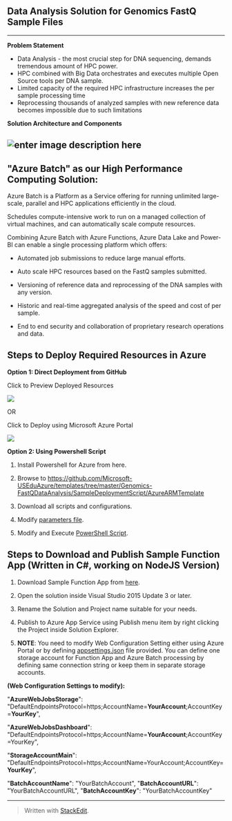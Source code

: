 Data Analysis Solution for Genomics FastQ Sample Files
----------


----------


**Problem Statement**

 - Data Analysis - the most crucial step for DNA sequencing, demands
   tremendous amount of HPC power.
 - HPC combined with Big Data orchestrates and executes multiple Open
   Source tools per DNA sample.
 - Limited capacity of the required HPC infrastructure increases the per
   sample processing time
 - Reprocessing thousands of analyzed samples with new reference data
   becomes impossible due to such limitations

**Solution Architecture and Components**

![enter image description here](https://github.com/Microsoft-USEduAzure/templates/blob/master/Genomics-FastQDataAnalysis/solarch1.png?raw=true)
----------


"Azure Batch" as our High Performance Computing Solution:
---------------------------------------------------------

Azure Batch is a Platform as a Service offering  for running unlimited large-scale, parallel and HPC applications efficiently in the cloud.

Schedules compute-intensive work to run on a managed collection of virtual machines, and can automatically scale compute resources.

Combining Azure Batch with Azure Functions, Azure Data Lake and Power-BI can enable a single processing platform which offers:
   
 - Automated job submissions to reduce large manual efforts.
 
 - Auto scale HPC resources based on the FastQ samples submitted.
 
 - Versioning of reference data and reprocessing of the DNA samples with
   any version.
 
 - Historic and real-time aggregated analysis of the speed and cost of
   per sample.
 
 - End to end security and collaboration of proprietary research
   operations and data.


Steps to Deploy Required Resources in Azure
-------------------------------------------

**Option 1:  Direct Deployment from GitHub** 

Click to Preview Deployed Resources

<a href="http://armviz.io/#/?load=https%3A%2F%2Fraw.githubusercontent.com%2FMicrosoft-USEduAzure%2Ftemplates%2Fmaster%2FGenomics-FastQDataAnalysis%2FSampleDeploymentScript%2FAzureARMTemplate%2Ftemplate.json" target="_blank">
    <img src="http://armviz.io/visualizebutton.png"/>
</a>

OR

Click to Deploy using Microsoft Azure Portal 

<a href="https://portal.azure.com/#create/Microsoft.Template/uri/https%3A%2F%2Fraw.githubusercontent.com%2FMicrosoft-USEduAzure%2Ftemplates%2Fmaster%2FGenomics-FastQDataAnalysis%2FSampleDeploymentScript%2FAzureARMTemplate%2Ftemplate.json" target="_blank">
    <img src="http://azuredeploy.net/deploybutton.png"/>
</a>

**Option 2: Using Powershell Script**

1. Install Powershell for Azure from here.

3. Browse to https://github.com/Microsoft-USEduAzure/templates/tree/master/Genomics-FastQDataAnalysis/SampleDeploymentScript/AzureARMTemplate

4.  Download all scripts and configurations.

5.  Modify [parameters file](https://raw.githubusercontent.com/Microsoft-USEduAzure/templates/master/Genomics-FastQDataAnalysis/SampleDeploymentScript/AzureARMTemplate/parameters.json). 

6. Modify and Execute [PowerShell Script](https://raw.githubusercontent.com/Microsoft-USEduAzure/templates/master/Genomics-FastQDataAnalysis/SampleDeploymentScript/AzureARMTemplate/deploy.sh).



Steps to Download and Publish Sample Function App (Written in C#, working on NodeJS Version)
------------------------------------------------------------------------

1. Download Sample Function App from [here](https://github.com/Microsoft-USEduAzure/templates/tree/master/Genomics-FastQDataAnalysis/SampleFunctionApp).

2.  Open the solution inside Visual Studio 2015 Update 3 or later.

3.  Rename the Solution and Project name suitable for your needs.

4.  Publish to Azure App Service using Publish menu item by right clicking the Project inside Solution Explorer.

5.  **NOTE**: You need to modify Web Configuration Setting either using Azure Portal or by defining [appsettings.json](https://raw.githubusercontent.com/Microsoft-USEduAzure/templates/master/Genomics-FastQDataAnalysis/SampleFunctionApp/SampleFunctionApp/appsettings.json) file provided. You can define one storage account for Function App and Azure Batch processing by defining same connection string or keep them in separate storage accounts.

**(Web Configuration Settings to modify):**

"**AzureWebJobsStorage**": "DefaultEndpointsProtocol=https;AccountName=**YourAccount**;AccountKey=**YourKey**",
    
"**AzureWebJobsDashboard**": "DefaultEndpointsProtocol=https;AccountName=**YourAccount**;AccountKey=YourKey",

"**StorageAccountMain**": "DefaultEndpointsProtocol=https;AccountName=YourAccount;AccountKey=**YourKey**",
    
"**BatchAccountName**": "YourBatchAccount",
"**BatchAccountURL**": "YourBatchAccountURL",
"**BatchAccountKey**": "YourBatchAccountKey"


----------

> Written with [StackEdit](https://stackedit.io/).

